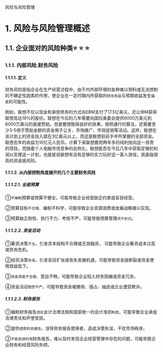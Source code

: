风险与风险管理

# 1. 风险与风险管理概述

## 1.1. 企业面对的风险种类:star: :star: :star: 

### 1.1.1. 内部风险.财务风险

#### 1.1.1.1. 定义

财务风险是指企业在生产经营过程中，由于内外部环境的各种难以预料或无法控制的不确定性因素的作用，使企业在一定时期内所获取的`财务收益`与预期收益发生`偏差`的可能性。

例如，联想不仅以现金和承担债务的方式向£BM支付了17.5亿美元，还让IBM获得联想高达19%的股份。联想在今后的几年需要向国际奥委会提供6000万美元到8000万美元的直接赞助。但是要想取得良好的效果，按照通行的算法，还需要至少3-5倍于赞助金额的资金用于公关、市场推广、市场促销等活动。这样，联想在该计划上的资金投入就在3亿美元以上，而这是联想目前手中所掌握的全部资金。联想去年的收益为10亿元人民币。计算下来联想要把两年多的纯利抛向这一昂贵的项目。而随着个人电脑市场竞争的白热化，联想能否在今后几年中获取足够的利润以支撑这一计划，也就是说联想有没有足够的实力玩好这一富人游戏，其面临很高的资金链风险。

#### 1.1.1.2. 从内部控制角度展开的几个主要财务风险

##### 1.1.1.2.1. 全面预算

①`不编制`预算或预算不健全，可能导致企业经营缺乏约束或盲目经营。

②预算目标`不合理`、编制不科学，可能导致企业资源浪费或发展战略难以实现。

③预算缺乏刚性、执行不力、考核不严，可能导致预算管理`流于形式`。

##### 1.1.1.2.2. 资金活动

①筹资决策`不当`，引发资本结构不合理或无效融资，
可能导致企业筹资成本过高或债务危机。

②投资决策`失误`，引发盲目扩张或丧失发展机遇，可能导致资金链断裂或资金使用效益低下。

③`资金调度不合理`、营运不畅，可能导致企业陷入财务因编或资金冗余。

④资金活动`管控不严`，可能导致资金被挪用、侵占、抽逃或企业遭受欺诈。

##### 1.1.1.2.3. 财务报告

①编制财务报告`违反`会计法律法规和国家统一的会计准则`制度`，可能导致企业承组法律责任和声誉受损。

②提供`虚假财务报告`，误导财务报告使用者，造成决策失误，干扰市场秩序。

③`不能有效利用`财务报告，难以及时发现企业经营管理中存在的问题，可能导致企业财务和经营风险失控。
